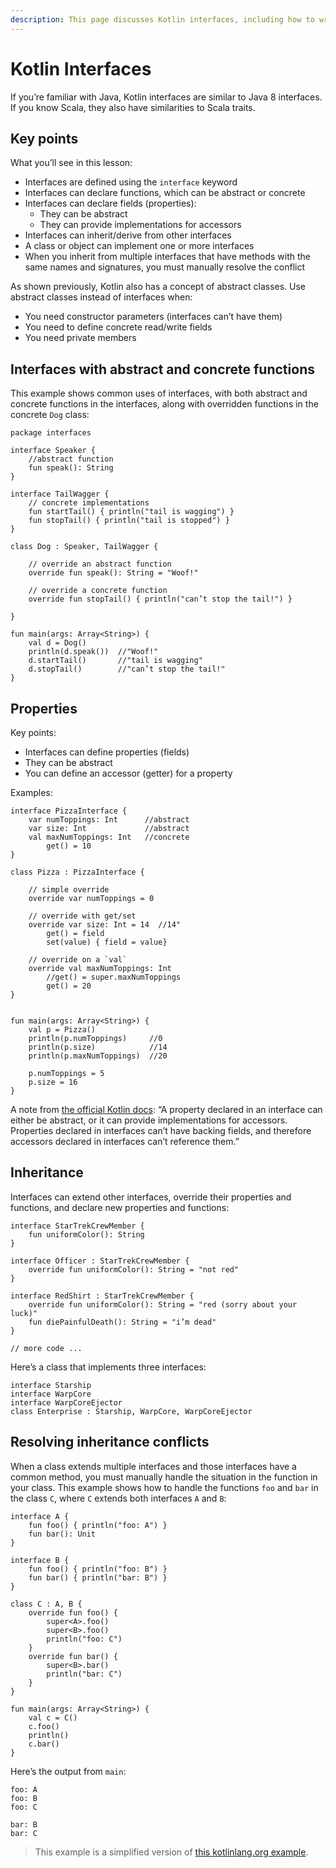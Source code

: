 ```yaml
---
description: This page discusses Kotlin interfaces, including how to write interfaces, and how to extend multiple interfaces in a Kotlin class.
---
```



# Kotlin Interfaces

If you’re familiar with Java, Kotlin interfaces are similar to Java 8 interfaces. If you know Scala, they also have similarities to Scala traits.



## Key points

What you’ll see in this lesson:

- Interfaces are defined using the `interface` keyword
- Interfaces can declare functions, which can be abstract or concrete
- Interfaces can declare fields (properties):
    - They can be abstract
    - They can provide implementations for accessors
- Interfaces can inherit/derive from other interfaces
- A class or object can implement one or more interfaces
- When you inherit from multiple interfaces that have methods with the same names and signatures, you must manually resolve the conflict

As shown previously, Kotlin also has a concept of abstract classes. Use abstract classes instead of interfaces when:

- You need constructor parameters (interfaces can’t have them)
- You need to define concrete read/write fields
- You need private members



## Interfaces with abstract and concrete functions

This example shows common uses of interfaces, with both abstract and concrete functions in the interfaces, along with overridden functions in the concrete `Dog` class:

````
package interfaces

interface Speaker {
    //abstract function
    fun speak(): String
}

interface TailWagger {
    // concrete implementations
    fun startTail() { println("tail is wagging") }
    fun stopTail() { println("tail is stopped") }
}

class Dog : Speaker, TailWagger {

    // override an abstract function
    override fun speak(): String = "Woof!"

    // override a concrete function
    override fun stopTail() { println("can’t stop the tail!") }

}

fun main(args: Array<String>) {
    val d = Dog()
    println(d.speak())  //"Woof!"
    d.startTail()       //"tail is wagging"
    d.stopTail()        //"can’t stop the tail!"
}
````



## Properties

Key points:

- Interfaces can define properties (fields)
- They can be abstract
- You can define an accessor (getter) for a property

Examples:

````
interface PizzaInterface {
    var numToppings: Int      //abstract
    var size: Int             //abstract
    val maxNumToppings: Int   //concrete
        get() = 10
}

class Pizza : PizzaInterface {

    // simple override
    override var numToppings = 0

    // override with get/set
    override var size: Int = 14  //14"
        get() = field
        set(value) { field = value}

    // override on a `val`
    override val maxNumToppings: Int
        //get() = super.maxNumToppings
        get() = 20
}


fun main(args: Array<String>) {
    val p = Pizza()
    println(p.numToppings)     //0
    println(p.size)            //14
    println(p.maxNumToppings)  //20

    p.numToppings = 5
    p.size = 16
}
````

A note from [the official Kotlin docs](https://kotlinlang.org/docs/reference/interfaces.html): 
“A property declared in an interface can either be abstract, or it can provide implementations for accessors. Properties declared in interfaces can’t have backing fields, and therefore accessors declared in interfaces can’t reference them.”



## Inheritance

Interfaces can extend other interfaces, override their properties and functions, and declare new properties and functions:

````
interface StarTrekCrewMember {
    fun uniformColor(): String
}

interface Officer : StarTrekCrewMember {
    override fun uniformColor(): String = "not red"
}

interface RedShirt : StarTrekCrewMember {
    override fun uniformColor(): String = "red (sorry about your luck)"
    fun diePainfulDeath(): String = "i’m dead"
}

// more code ...
````

Here’s a class that implements three interfaces:

````
interface Starship
interface WarpCore
interface WarpCoreEjector
class Enterprise : Starship, WarpCore, WarpCoreEjector
````



## Resolving inheritance conflicts

When a class extends multiple interfaces and those interfaces have a common method, you must manually handle the situation in the function in your class. This example shows how to handle the functions `foo` and `bar` in the class `C`, where `C` extends both interfaces `A` and `B`:

````
interface A {
    fun foo() { println("foo: A") }
    fun bar(): Unit
}

interface B {
    fun foo() { println("foo: B") }
    fun bar() { println("bar: B") }
}

class C : A, B {
    override fun foo() {
        super<A>.foo()
        super<B>.foo()
        println("foo: C")
    }
    override fun bar() {
        super<B>.bar()
        println("bar: C")
    }
}

fun main(args: Array<String>) {
    val c = C()
    c.foo()
    println()
    c.bar()
}
````

Here’s the output from `main`:

````
foo: A
foo: B
foo: C

bar: B
bar: C
````

>This example is a simplified version of [this kotlinlang.org example](https://kotlinlang.org/docs/reference/interfaces.html).









